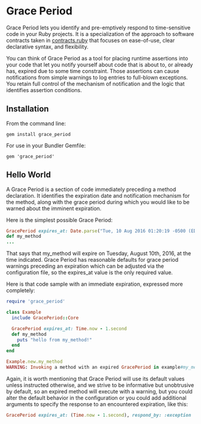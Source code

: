 # Grace Period

Grace Period lets you identify and pre-emptively respond to time-sensitive code in your Ruby projects. It is a specialization of the approach to software contracts taken in [contracts.ruby](https://github.com/egonSchiele/contracts.ruby) that focuses on ease-of-use, clear declarative syntax, and flexibility.

You can think of Grace Period as a tool for placing runtime assertions into your code that let you notify yourself about code that is about to, or already has, expired due to some time constraint. Those assertions can cause notifications from simple warnings to log entries to full-blown exceptions. You retain full control of the mechanism of notification and the logic that identifies assertion conditions.

## Installation

From the command line:

    gem install grace_period

For use in your Bundler Gemfile:

    gem 'grace_period'

## Hello World

A Grace Period is a section of code immediately preceding a method declaration. It identifies the expiration date and notification mechanism for the method, along with the grace period during which you would like to be warned about the imminent expiration.

Here is the simplest possible Grace Period:

```ruby
GracePeriod expires_at: Date.parse("Tue, 10 Aug 2016 01:20:19 -0500 (EDT)")
def my_method
...
```
That says that my_method will expire on Tuesday, August 10th, 2016, at the time indicated. Grace Period has reasonable defaults for grace period warnings preceding an expiration which can be adjusted via the configuration file, so the expires_at value is the only required value.

Here is that code sample with an immediate expiration, expressed more completely:

```ruby
require 'grace_period'

class Example
  include GracePeriod::Core

  GracePeriod expires_at: Time.now - 1.second
  def my_method
    puts "hello from my_method!"
  end
end

Example.new.my_method
WARNING: Invoking a method with an expired GracePeriod in example#my_method
```
Again, it is worth mentioning that Grace Period will use its default values unless instructed otherwise, and we strive to be informative but unobtrusive by default, so an expired method will execute with a warning, but you could alter the default behavior in the configuration or you could add additional arguments to specify the response to an encountered expiration, like this:
```ruby
GracePeriod expires_at: (Time.now - 1.second), respond_by: :exception
```